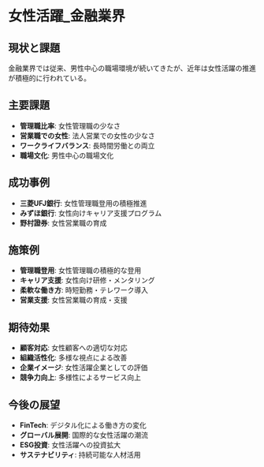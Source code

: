 # 女性活躍_金融業界

## 現状と課題
金融業界では従来、男性中心の職場環境が続いてきたが、近年は女性活躍の推進が積極的に行われている。

## 主要課題
- **管理職比率**: 女性管理職の少なさ
- **営業職での女性**: 法人営業での女性の少なさ
- **ワークライフバランス**: 長時間労働との両立
- **職場文化**: 男性中心の職場文化

## 成功事例
- **三菱UFJ銀行**: 女性管理職登用の積極推進
- **みずほ銀行**: 女性向けキャリア支援プログラム
- **野村證券**: 女性営業職の育成

## 施策例
- **管理職登用**: 女性管理職の積極的な登用
- **キャリア支援**: 女性向け研修・メンタリング
- **柔軟な働き方**: 時短勤務・テレワーク導入
- **営業支援**: 女性営業職の育成・支援

## 期待効果
- **顧客対応**: 女性顧客への適切な対応
- **組織活性化**: 多様な視点による改善
- **企業イメージ**: 女性活躍企業としての評価
- **競争力向上**: 多様性によるサービス向上

## 今後の展望
- **FinTech**: デジタル化による働き方の変化
- **グローバル展開**: 国際的な女性活躍の潮流
- **ESG投資**: 女性活躍への投資拡大
- **サステナビリティ**: 持続可能な人材活用 